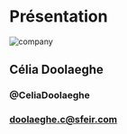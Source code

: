<!-- .slide: class="speaker-slide" -->

# Présentation

![company](./assets/images/speaker/logo-sfeir-blanc.png)

<h2>Célia<span> Doolaeghe</span></h2>

### @CeliaDoolaeghe
<!-- .element: class="icon-twitter icon-first" -->

### doolaeghe.c@sfeir.com
<!-- .element: class="icon-email icon-second" -->
